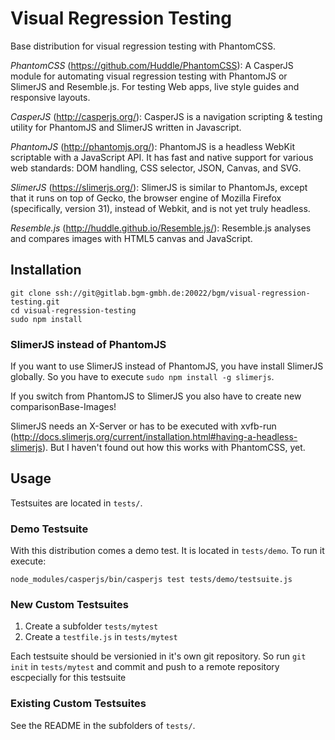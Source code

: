 # Visual Regression Testing

Base distribution for visual regression testing with PhantomCSS.

*PhantomCSS* (https://github.com/Huddle/PhantomCSS):
A CasperJS module for automating visual regression testing with PhantomJS or SlimerJS and Resemble.js. For testing Web 
apps, live style guides and responsive layouts.

*CasperJS* (http://casperjs.org/):
CasperJS is a navigation scripting & testing utility for PhantomJS and SlimerJS written in Javascript.

*PhantomJS* (http://phantomjs.org/):
PhantomJS is a headless WebKit scriptable with a JavaScript API. It has fast and native support for various web 
standards: DOM handling, CSS selector, JSON, Canvas, and SVG.

*SlimerJS* (https://slimerjs.org/):
SlimerJS is similar to PhantomJs, except that it runs on top of Gecko, the browser engine of Mozilla Firefox 
(specifically, version 31), instead of Webkit, and is not yet truly headless.

*Resemble.js* (http://huddle.github.io/Resemble.js/):
Resemble.js analyses and compares images with HTML5 canvas and JavaScript.

## Installation

```
git clone ssh://git@gitlab.bgm-gmbh.de:20022/bgm/visual-regression-testing.git
cd visual-regression-testing
sudo npm install
```

### SlimerJS instead of PhantomJS

If you want to use SlimerJS instead of PhantomJS, you have install SlimerJS globally. So you have to execute
`sudo npm install -g slimerjs`.

If you switch from PhantomJS to SlimerJS you also have to create new comparisonBase-Images!

SlimerJS needs an X-Server or has to be executed with xvfb-run (http://docs.slimerjs.org/current/installation.html#having-a-headless-slimerjs).
But I haven't found out how this works with PhantomCSS, yet.

## Usage

Testsuites are located in `tests/`.

### Demo Testsuite

With this distribution comes a demo test. It is located in `tests/demo`. To run it execute:

	node_modules/casperjs/bin/casperjs test tests/demo/testsuite.js

### New Custom Testsuites

1. Create a subfolder `tests/mytest`
2. Create a `testfile.js` in `tests/mytest`

Each testsuite should be versionied in it's own git repository. So run `git init` in `tests/mytest` and commit and push
to a remote repository escpecially for this testsuite

### Existing Custom Testsuites

See the README in the subfolders of `tests/`.